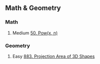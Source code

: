 ## Math & Geometry

### Math
1. Medium [50. Pow(x, n)](https://leetcode.com/problems/powx-n/)

### Geometry
1. Easy [883. Projection Area of 3D Shapes](https://leetcode.com/problems/projection-area-of-3d-shapes/description/)
